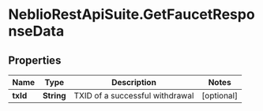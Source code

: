 # NeblioRestApiSuite.GetFaucetResponseData

## Properties
Name | Type | Description | Notes
------------ | ------------- | ------------- | -------------
**txId** | **String** | TXID of a successful withdrawal | [optional] 


